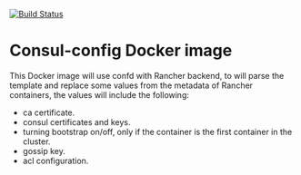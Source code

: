 [![Build Status](https://travis-ci.org/VAdamec/consul-config.svg?branch=master)](https://travis-ci.org/VAdamec/consul-config)

# Consul-config Docker image

This Docker image will use confd with Rancher backend, to will parse the template and replace some values from the metadata of Rancher containers, the values will include the following:

- ca certificate.
- consul certificates and keys.
- turning bootstrap on/off, only if the container is the first container in the cluster.
- gossip key.
- acl configuration.
